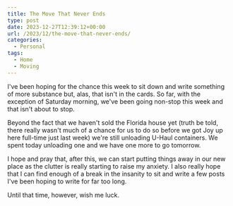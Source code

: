 ```yaml
---
title: The Move That Never Ends
type: post
date: 2023-12-27T12:39:12+00:00
url: /2023/12/the-move-that-never-ends/
categories:
  - Personal
tags:
  - Home
  - Moving
---
```


I've been hoping for the chance this week to sit down and write something of more substance but, alas, that isn't in the cards. So far, with the exception of Saturday morning, we've been going non-stop this week and that isn't about to stop.

Beyond the fact that we haven't sold the Florida house yet (truth be told, there really wasn't much of a chance for us to do so before we got Joy up here full-time just last week) we're still unloading U-Haul containers. We spent today unloading one and we have one more to go tomorrow.

I hope and pray that, after this, we can start putting things away in our new place as the clutter is really starting to raise my anxiety. I also really hope that I can find enough of a break in the insanity to sit and write a few posts I've been hoping to write for far too long.

Until that time, however, wish me luck.